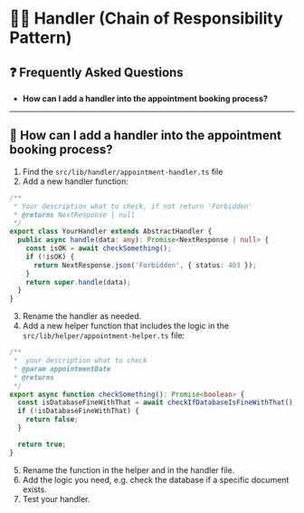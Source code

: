 # 👋🏼 Handler (Chain of Responsibility Pattern)

## ❓ Frequently Asked Questions

- **How can I add a handler into the appointment booking process?**

---

## 🌚 How can I add a handler into the appointment booking process?

1. Find the `src/lib/handler/appointment-handler.ts` file
2. Add a new handler function:

```typescript
/**
 * Your description what to check, if not return 'Forbidden'
 * @returns NextResponse | null
 */
export class YourHandler extends AbstractHandler {
  public async handle(data: any): Promise<NextResponse | null> {
    const isOK = await checkSomething();
    if (!isOK) {
      return NextResponse.json('Forbidden', { status: 403 });
    }
    return super.handle(data);
  }
}
```

3. Rename the handler as needed.
4. Add a new helper function that includes the logic in the `src/lib/helper/appointment-helper.ts` file:

```typescript
/**
 *  your description what to check
 * @param appointmentDate
 * @returns
 */
export async function checkSomething(): Promise<boolean> {
  const isDatabaseFineWithThat = await checkIfDatabaseIsFineWithThat();
  if (!isDatabaseFineWithThat) {
    return false;
  }

  return true;
}
```

5. Rename the function in the helper and in the handler file.
6. Add the logic you need, e.g. check the database if a specific document exists.
7. Test your handler.
